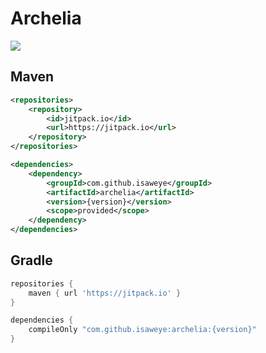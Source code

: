 # Archelia

[![](https://jitpack.io/v/isaweye/archelia.svg)](https://jitpack.io/#isaweye/archelia)

## Maven
```xml
<repositories>
    <repository>
        <id>jitpack.io</id>
        <url>https://jitpack.io</url>
    </repository>
</repositories>
```
```xml
<dependencies>
    <dependency>
        <groupId>com.github.isaweye</groupId>
        <artifactId>archelia</artifactId>
        <version>{version}</version>
        <scope>provided</scope>
    </dependency>
</dependencies>
```


## Gradle
```groovy
repositories {
    maven { url 'https://jitpack.io' }
}
```
```groovy
dependencies {
    compileOnly "com.github.isaweye:archelia:{version}"
}
```
